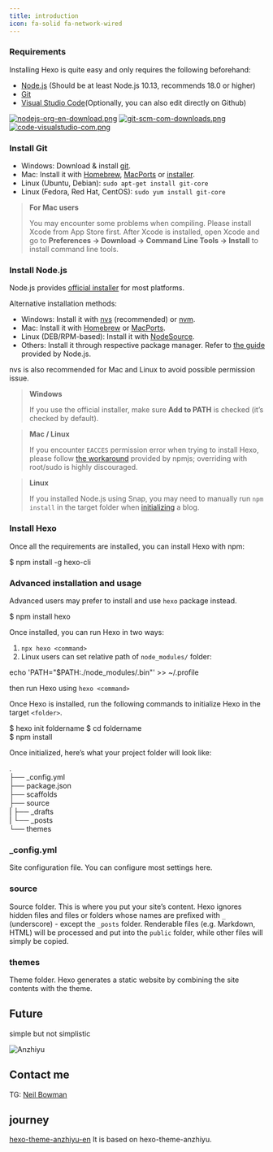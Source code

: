 ```yaml
---
title: introduction
icon: fa-solid fa-network-wired
---
```


### Requirements

Installing Hexo is quite easy and only requires the following beforehand:

-   [Node.js](http://nodejs.org/) (Should be at least Node.js 10.13, recommends 18.0 or higher)
-   [Git](http://git-scm.com/)
-   [Visual Studio Code](https://code.visualstudio.com/)(Optionally, you can also edit directly on Github)

[![nodejs-org-en-download.png](https://i.postimg.cc/0jTzftzY/nodejs-org-en-download.png)](https://postimg.cc/gLKccHqj)
[![git-scm-com-downloads.png](https://i.postimg.cc/d36sfwtj/git-scm-com-downloads.png)](https://postimg.cc/gLwbX9hx)
[![code-visualstudio-com.png](https://i.postimg.cc/HsWv1dk8/code-visualstudio-com.png)](https://postimg.cc/F1qVjtch)

### Install Git

-   Windows: Download & install [git](https://git-scm.com/download/win).
-   Mac: Install it with [Homebrew](https://brew.sh/), [MacPorts](http://www.macports.org/) or [installer](http://sourceforge.net/projects/git-osx-installer/).
-   Linux (Ubuntu, Debian): `sudo apt-get install git-core`
-   Linux (Fedora, Red Hat, CentOS): `sudo yum install git-core`
> **For Mac users**
> 
> You may encounter some problems when compiling. Please install Xcode from App Store first. After Xcode is installed, open Xcode and go to **Preferences -> Download -> Command Line Tools -> Install** to install command line tools.

### Install Node.js

Node.js provides [official installer](https://nodejs.org/en/download/) for most platforms.

Alternative installation methods:

-   Windows: Install it with [nvs](https://github.com/jasongin/nvs/) (recommended) or [nvm](https://github.com/nvm-sh/nvm).
-   Mac: Install it with [Homebrew](https://brew.sh/) or [MacPorts](http://www.macports.org/).
-   Linux (DEB/RPM-based): Install it with [NodeSource](https://github.com/nodesource/distributions).
-   Others: Install it through respective package manager. Refer to [the guide](https://nodejs.org/en/download/package-manager/) provided by Node.js.

nvs is also recommended for Mac and Linux to avoid possible permission issue.

> **Windows**
> 
> If you use the official installer, make sure **Add to PATH** is checked (it’s checked by default).

> **Mac / Linux**
> 
> If you encounter `EACCES` permission error when trying to install Hexo, please follow [the workaround](https://docs.npmjs.com/resolving-eacces-permissions-errors-when-installing-packages-globally) provided by npmjs; overriding with root/sudo is highly discouraged.

> **Linux**
> 
> If you installed Node.js using Snap, you may need to manually run `npm install` in the target folder when [initializing](https://hexo.io/docs/commands#init) a blog.

### Install Hexo

Once all the requirements are installed, you can install Hexo with npm:

$ npm install -g hexo-cli  

### Advanced installation and usage

Advanced users may prefer to install and use `hexo` package instead.

$ npm install hexo  

Once installed, you can run Hexo in two ways:

1.  `npx hexo <command>`
2.  Linux users can set relative path of `node_modules/` folder:

echo 'PATH="$PATH:./node_modules/.bin"' >> ~/.profile  

then run Hexo using `hexo <command>`

Once Hexo is installed, run the following commands to initialize Hexo in the target `<folder>`.

$ hexo init foldername 
$ cd foldername  
$ npm install  

Once initialized, here’s what your project folder will look like:

.  
├── _config.yml  
├── package.json  
├── scaffolds  
├── source  
|   ├── _drafts  
|   └── _posts  
└── themes

### _config.yml

Site configuration file. You can configure most settings here.

### source

Source folder. This is where you put your site’s content. Hexo ignores hidden files and files or folders whose names are prefixed with `_` (underscore) - except the `_posts` folder. Renderable files (e.g. Markdown, HTML) will be processed and put into the `public` folder, while other files will simply be copied.

### themes

Theme folder. Hexo generates a static website by combining the site contents with the theme.

## Future

simple but not simplistic

![Anzhiyu](https://img02.anheyu.com/adminuploads/1/2023/04/12/64367c8fdcc7f.webp)

## Contact me

TG: [Neil Bowman](https://t.me/Neil1Bowman)

## journey

[hexo-theme-anzhiyu-en](https://github.com/DragonJay666/hexo-theme-anzhiyu-en) It is based on hexo-theme-anzhiyu.